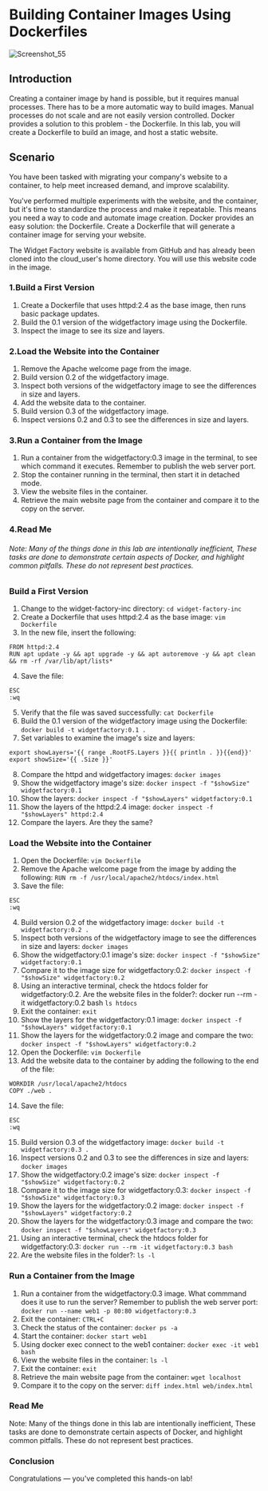# Building Container Images Using Dockerfiles
![Screenshot_55](https://user-images.githubusercontent.com/106797604/199972919-697e4844-44e8-426f-a2fa-285ddc3aa843.png)

## Introduction
Creating a container image by hand is possible, but it requires manual processes. There has to be a more automatic way to build images. Manual processes do not scale and are not easily version controlled. Docker provides a solution to this problem - the Dockerfile. In this lab, you will create a Dockerfile to build an image, and host a static website.

## Scenario
You have been tasked with migrating your company's website to a container, to help meet increased demand, and improve scalability.

You've performed multiple experiments with the website, and the container, but it's time to standardize the process and make it repeatable. This means you need a way to code and automate image creation. Docker provides an easy solution: the Dockerfile. Create a Dockerfile that will generate a container image for serving your website.

The Widget Factory website is available from GitHub and has already been cloned into the cloud_user's home directory. You will use this website code in the image.


### 1.Build a First Version
1. Create a Dockerfile that uses httpd:2.4 as the base image, then runs basic package updates.
2. Build the 0.1 version of the widgetfactory image using the Dockerfile.
3. Inspect the image to see its size and layers.

### 2.Load the Website into the Container
1. Remove the Apache welcome page from the image.
2. Build version 0.2 of the widgetfactory image.
3. Inspect both versions of the widgetfactory image to see the differences in size and layers.
4. Add the website data to the container.
5. Build version 0.3 of the widgetfactory image.
6. Inspect versions 0.2 and 0.3 to see the differences in size and layers.

### 3.Run a Container from the Image
1. Run a container from the widgetfactory:0.3 image in the terminal, to see which command it executes. Remember to publish the web server port.
2. Stop the container running in the terminal, then start it in detached mode.
3. View the website files in the container.
4. Retrieve the main website page from the container and compare it to the copy on the server.

### 4.Read Me

###### Note: Many of the things done in this lab are intentionally inefficient, These tasks are done to demonstrate certain aspects of Docker, and highlight common pitfalls. These do not represent best practices.


### Build a First Version
1. Change to the widget-factory-inc directory:
```cd widget-factory-inc```
2. Create a Dockerfile that uses httpd:2.4 as the base image:
```vim Dockerfile```
3. In the new file, insert the following:
```
FROM httpd:2.4
RUN apt update -y && apt upgrade -y && apt autoremove -y && apt clean && rm -rf /var/lib/apt/lists*
```
4. Save the file:
```
ESC
:wq
```
5. Verify that the file was saved successfully:
```cat Dockerfile```
6. Build the 0.1 version of the widgetfactory image using the Dockerfile:
```docker build -t widgetfactory:0.1 .```
7. Set variables to examine the image's size and layers:
```
export showLayers='{{ range .RootFS.Layers }}{{ println . }}{{end}}'
export showSize='{{ .Size }}'
```
8. Compare the httpd and widgetfactory images:
```docker images```
9. Show the widgetfactory image's size:
```docker inspect -f "$showSize" widgetfactory:0.1```
10. Show the layers:
```docker inspect -f "$showLayers" widgetfactory:0.1```
11. Show the layers of the httpd:2.4 image:
```docker inspect -f "$showLayers" httpd:2.4```
12. Compare the layers. Are they the same?

### Load the Website into the Container
1. Open the Dockerfile:
```vim Dockerfile```
2. Remove the Apache welcome page from the image by adding the following:
```RUN rm -f /usr/local/apache2/htdocs/index.html```
3. Save the file:
```
ESC
:wq
```
4. Build version 0.2 of the widgetfactory image:
```docker build -t widgetfactory:0.2 .```
5. Inspect both versions of the widgetfactory image to see the differences in size and layers:
```docker images```
6. Show the widgetfactory:0.1 image's size:
```docker inspect -f "$showSize" widgetfactory:0.1```
7. Compare it to the image size for widgetfactory:0.2:
```docker inspect -f "$showSize" widgetfactory:0.2```
8. Using an interactive terminal, check the htdocs folder for widgetfactory:0.2. Are the website files in the folder?:
docker run --rm -it widgetfactory:0.2 bash
```ls htdocs```
9. Exit the container:
```exit```
10. Show the layers for the widgetfactory:0.1 image:
```docker inspect -f "$showLayers" widgetfactory:0.1```
11. Show the layers for the widgetfactory:0.2 image and compare the two:
```docker inspect -f "$showLayers" widgetfactory:0.2```
12. Open the Dockerfile:
```vim Dockerfile```
13. Add the website data to the container by adding the following to the end of the file:
```
WORKDIR /usr/local/apache2/htdocs
COPY ./web .
```
14. Save the file:
```
ESC
:wq
```
15. Build version 0.3 of the widgetfactory image:
```docker build -t widgetfactory:0.3 .```
16. Inspect versions 0.2 and 0.3 to see the differences in size and layers:
```docker images```
17. Show the widgetfactory:0.2 image's size:
```docker inspect -f "$showSize" widgetfactory:0.2```
18. Compare it to the image size for widgetfactory:0.3:
```docker inspect -f "$showSize" widgetfactory:0.3```
19. Show the layers for the widgetfactory:0.2 image:
```docker inspect -f "$showLayers" widgetfactory:0.2```
20. Show the layers for the widgetfactory:0.3 image and compare the two:
```docker inspect -f "$showLayers" widgetfactory:0.3```
21. Using an interactive terminal, check the htdocs folder for widgetfactory:0.3:
```docker run --rm -it widgetfactory:0.3 bash```
22. Are the website files in the folder?:
```ls -l```

### Run a Container from the Image
1. Run a container from the widgetfactory:0.3 image. What commmand does it use to run the server? Remember to publish the web server port:
```docker run --name web1 -p 80:80 widgetfactory:0.3```
2. Exit the container:
```CTRL+C```
3. Check the status of the container:
```docker ps -a```
4. Start the container:
```docker start web1```
5. Using docker exec connect to the web1 container:
```docker exec -it web1 bash```
6. View the website files in the container:
```ls -l```
7. Exit the container:
```exit```
8. Retrieve the main website page from the container:
```wget localhost```
9. Compare it to the copy on the server:
```diff index.html web/index.html```

### Read Me
Note: Many of the things done in this lab are intentionally inefficient, These tasks are done to demonstrate certain aspects of Docker, and highlight common pitfalls. These do not represent best practices.

### Conclusion
Congratulations — you've completed this hands-on lab!

